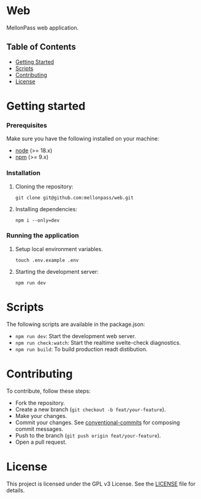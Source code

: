 # Web

MellonPass web application.

## Table of Contents

- [Getting Started](#getting-started)
- [Scripts](#scripts)
- [Contributing](#contributing)
- [License](#license)

# Getting started

### Prerequisites

Make sure you have the following installed on your machine:

- [node](https://nodejs.org/) (>= 18.x)
- [npm](https://www.npmjs.com/) (>= 9.x)

### Installation

1. Cloning the repository:

    ```
    git clone git@github.com:mellonpass/web.git
    ```

1. Installing dependencies:

    ```
    npm i --only=dev
    ```

### Running the application

1. Setup local environment variables.

    ```
    touch .env.example .env
    ```

1. Starting the development server:

    ```
    npm run dev
    ```

# Scripts

The following scripts are available in the package.json:

- `npm run dev`: Start the development web server.
- `npm run check:watch`: Start the realtime svelte-check diagnostics.
- `npm run build`: To build production readt distibution.

# Contributing

To contribute, follow these steps:

- Fork the repository.
- Create a new branch (`git checkout -b feat/your-feature`).
- Make your changes.
- Commit your changes. See [conventional-commits](https://gist.github.com/roelzkie15/3fe7635c542aee64c568535eb8ea25d3) for composing commit messages.
- Push to the branch (`git push origin feat/your-feature`).
- Open a pull request.

# License

This project is licensed under the GPL v3 License. See the [LICENSE](/LICENSE) file for details.

